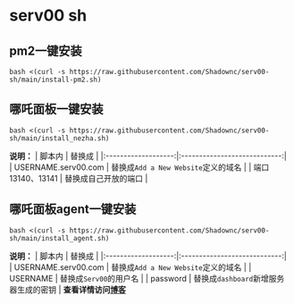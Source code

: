# serv00 sh

## pm2一键安装
```
bash <(curl -s https://raw.githubusercontent.com/Shadownc/serv00-sh/main/install-pm2.sh)
```
## 哪吒面板一键安装
```
bash <(curl -s https://raw.githubusercontent.com/Shadownc/serv00-sh/main/install_nezha.sh)
```
**说明：**
| 脚本内                 | 替换成                          |
|:-------------------:|:----------------------------:|
| USERNAME.serv00.com |  替换成`Add a New Website`定义的域名 |
| 端口13140、13141       | 替换成自己开放的端口                   |
## 哪吒面板agent一键安装
```
bash <(curl -s https://raw.githubusercontent.com/Shadownc/serv00-sh/main/install_agent.sh)
```
**说明：**
| 脚本内                 | 替换成                          |
|:-------------------:|:----------------------------:|
| USERNAME.serv00.com |  替换成`Add a New Website`定义的域名 |
| USERNAME            | 替换成`Serv00`的用户名                |
| password            | 替换成`dashboard`新增服务器生成的密钥       |
**查看详情访问[博客](https://blog.lmyself.top)**

